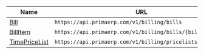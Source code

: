 | Name                                      | URL                                                        |
|-------------------------------------------|------------------------------------------------------------|
| [Bill](bill.md)                           | `https://api.primaerp.com/v1/billing/bills`                |
| [BillItem](billitem.md)                   | `https://api.primaerp.com/v1/billing/bills/{billId}/items` |
| [TimePriceList](timepricelist.md)         | `https://api.primaerp.com/v1/billing/pricelists/time`      |

